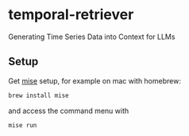 # temporal-retriever
Generating Time Series Data into Context for LLMs

## Setup

Get [mise](https://mise.jdx.dev/) setup, for example on mac with homebrew:

```sh
brew install mise
```

and access the command menu with 

```sh
mise run
```
